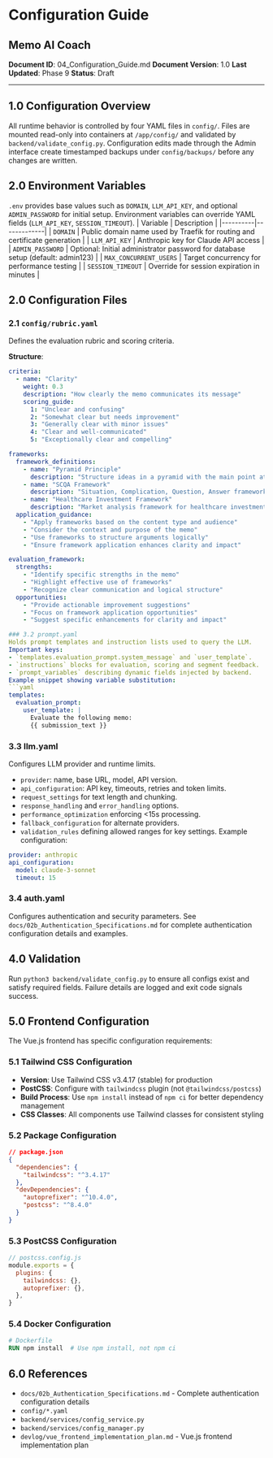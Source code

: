 # Configuration Guide
## Memo AI Coach

**Document ID**: 04_Configuration_Guide.md
**Document Version**: 1.0
**Last Updated**: Phase 9
**Status**: Draft

---

## 1.0 Configuration Overview
All runtime behavior is controlled by four YAML files in `config/`.
Files are mounted read-only into containers at `/app/config/` and validated by `backend/validate_config.py`.
Configuration edits made through the Admin interface create timestamped backups under `config/backups/` before any changes are written.

## 2.0 Environment Variables
`.env` provides base values such as `DOMAIN`, `LLM_API_KEY`, and optional `ADMIN_PASSWORD` for initial setup.
Environment variables can override YAML fields (`LLM_API_KEY`, `SESSION_TIMEOUT`).
| Variable | Description |
|----------|-------------|
| `DOMAIN` | Public domain name used by Traefik for routing and certificate generation |
| `LLM_API_KEY` | Anthropic key for Claude API access |
| `ADMIN_PASSWORD` | Optional: Initial administrator password for database setup (default: admin123) |
| `MAX_CONCURRENT_USERS` | Target concurrency for performance testing |
| `SESSION_TIMEOUT` | Override for session expiration in minutes |

## 2.0 Configuration Files

### 2.1 `config/rubric.yaml`
Defines the evaluation rubric and scoring criteria.

**Structure**:
```yaml
criteria:
  - name: "Clarity"
    weight: 0.3
    description: "How clearly the memo communicates its message"
    scoring_guide:
      1: "Unclear and confusing"
      2: "Somewhat clear but needs improvement"
      3: "Generally clear with minor issues"
      4: "Clear and well-communicated"
      5: "Exceptionally clear and compelling"

frameworks:
  framework_definitions:
    - name: "Pyramid Principle"
      description: "Structure ideas in a pyramid with the main point at the top, supported by logical arguments below"
    - name: "SCQA Framework"
      description: "Situation, Complication, Question, Answer framework for structured communication"
    - name: "Healthcare Investment Framework"
      description: "Market analysis framework for healthcare investment memos"
  application_guidance:
    - "Apply frameworks based on the content type and audience"
    - "Consider the context and purpose of the memo"
    - "Use frameworks to structure arguments logically"
    - "Ensure framework application enhances clarity and impact"

evaluation_framework:
  strengths:
    - "Identify specific strengths in the memo"
    - "Highlight effective use of frameworks"
    - "Recognize clear communication and logical structure"
  opportunities:
    - "Provide actionable improvement suggestions"
    - "Focus on framework application opportunities"
    - "Suggest specific enhancements for clarity and impact"

### 3.2 prompt.yaml
Holds prompt templates and instruction lists used to query the LLM.
Important keys:
- `templates.evaluation_prompt.system_message` and `user_template`.
- `instructions` blocks for evaluation, scoring and segment feedback.
- `prompt_variables` describing dynamic fields injected by backend.
Example snippet showing variable substitution:
```yaml
templates:
  evaluation_prompt:
    user_template: |
      Evaluate the following memo:
      {{ submission_text }}
```

### 3.3 llm.yaml
Configures LLM provider and runtime limits.
- `provider`: name, base URL, model, API version.
- `api_configuration`: API key, timeouts, retries and token limits.
- `request_settings` for text length and chunking.
- `response_handling` and `error_handling` options.
- `performance_optimization` enforcing <15s processing.
- `fallback_configuration` for alternate providers.
- `validation_rules` defining allowed ranges for key settings.
Example configuration:
```yaml
provider: anthropic
api_configuration:
  model: claude-3-sonnet
  timeout: 15
```

### 3.4 auth.yaml
Configures authentication and security parameters. See `docs/02b_Authentication_Specifications.md` for complete authentication configuration details and examples.

## 4.0 Validation
Run `python3 backend/validate_config.py` to ensure all configs exist and satisfy required fields.
Failure details are logged and exit code signals success.

## 5.0 Frontend Configuration
The Vue.js frontend has specific configuration requirements:

### 5.1 Tailwind CSS Configuration
- **Version**: Use Tailwind CSS v3.4.17 (stable) for production
- **PostCSS**: Configure with `tailwindcss` plugin (not `@tailwindcss/postcss`)
- **Build Process**: Use `npm install` instead of `npm ci` for better dependency management
- **CSS Classes**: All components use Tailwind classes for consistent styling

### 5.2 Package Configuration
```json
// package.json
{
  "dependencies": {
    "tailwindcss": "^3.4.17"
  },
  "devDependencies": {
    "autoprefixer": "^10.4.0",
    "postcss": "^8.4.0"
  }
}
```

### 5.3 PostCSS Configuration
```javascript
// postcss.config.js
module.exports = {
  plugins: {
    tailwindcss: {},
    autoprefixer: {},
  },
}
```

### 5.4 Docker Configuration
```dockerfile
# Dockerfile
RUN npm install  # Use npm install, not npm ci
```

## 6.0 References
- `docs/02b_Authentication_Specifications.md` - Complete authentication configuration details
- `config/*.yaml`
- `backend/services/config_service.py`
- `backend/services/config_manager.py`
- `devlog/vue_frontend_implementation_plan.md` - Vue.js frontend implementation plan
